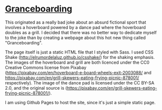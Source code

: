 # [Granceboarding](http://granceboarding.win/)
This originated as a really bad joke about an absurd fictional sport that involves a hoverboard powered by a dance pad where the hoverboard doubles as a grill. I decided that there was no better way to dedicate myself to the joke than by creating a webpage about this hot new thing called "Granceboarding".

The page itself is just a static HTML file that I styled with Sass. I used CSS Shake (http://elrumordelaluz.github.io/csshake/) for the shaking emphasis. The images of the hoverboard and grill are both licenced under the CC0 Creative Commons license from Pixabay (https://pixabay.com/en/hoverboard-e-board-wheels-exit-2003088/ and https://pixabay.com/en/grill-skewers-eating-frying-picnic-878001/ respectively). The image of the dance pad is licensed under the CC BY-SA 2.0, and the original source is (https://pixabay.com/en/grill-skewers-eating-frying-picnic-878001/). 

I am using Github Pages to host the site, since it's just a simple static page.
